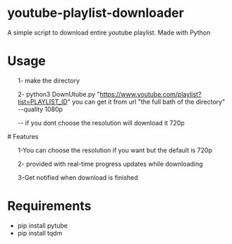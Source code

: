 
# youtube-playlist-downloader
A simple script to download entire youtube playlist.
Made with Python

# Usage
<ul>
1- make the directory 


2- python3 DownUtube.py "https://www.youtube.com/playlist?list=PLAYLIST_ID" you can get it from url  "the full bath of the directory" --quality 1080p

-- if you dont choose the resolution will download it 720p
</ul>
# Features
<ul>
    1-You can choose the resolution if you want but the default is 720p
</ul>
<ul>
    2- provided with real-time progress updates while downloading 
</ul>
<ul>
    3-Get notified when download is finished
</ul>

# Requirements
<ul>
    <li>pip install pytube</li>
    <li>pip install tqdm</li>
</ul>


